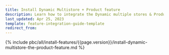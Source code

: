 ```yaml
---
title: Install Dynamic Multistore + Product feature
description: Learn how to integrate the Dynamic multiple stores & Product feature into a Spryker project.
last_updated: Apr 25, 2023
template: feature-integration-guide-template
redirect_from:
---
```


{% include pbc/all/install-features/{{page.version}}/install-dynamic-multistore-the-product-feature.md %} <!-- To edit, see /_includes/pbc/all/install-features/202311.0/install-dynamic-multistore-the-product-feature.md -->
